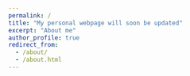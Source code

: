 ```yaml
---
permalink: /
title: "My personal webpage will soon be updated"
excerpt: "About me"
author_profile: true
redirect_from:
  - /about/
  - /about.html
---
```

